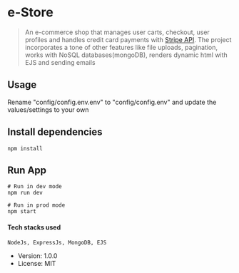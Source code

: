 # e-Store

> An e-commerce shop that manages user carts, checkout, user profiles and handles credit card payments with [Stripe API](https://stripe.com/gb). The project incorporates a tone of other features like file uploads, pagination, works with NoSQL databases(mongoDB), renders dynamic html with  EJS and sending emails 

## Usage
Rename "config/config.env.env" to "config/config.env" and update the values/settings to your own

## Install dependencies
```
npm install
```

## Run App
```
# Run in dev mode
npm run dev

# Run in prod mode
npm start
```
#### Tech stacks used
```
NodeJs, ExpressJs, MongoDB, EJS
```
- Version: 1.0.0
- License: MIT
